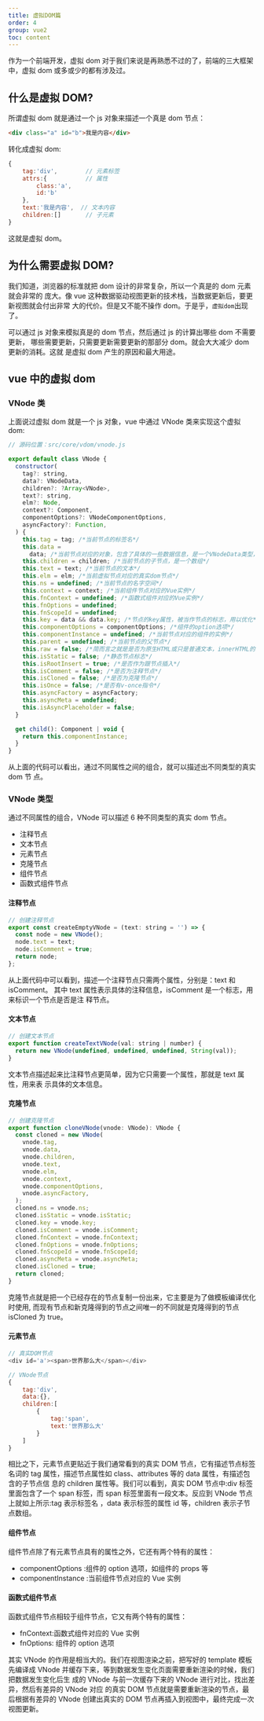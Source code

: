```yaml
---
title: 虚拟DOM篇
order: 4
group: vue2
toc: content
---
```


作为一个前端开发，虚拟 dom 对于我们来说是再熟悉不过的了，前端的三大框架中，虚拟
dom 或多或少的都有涉及过。

## 什么是虚拟 DOM?

所谓虚拟 dom 就是通过一个 js 对象来描述一个真是 dom 节点：

```html
<div class="a" id="b">我是内容</div>
```

转化成虚拟 dom:

```js
{
    tag:'div',        // 元素标签
    attrs:{           // 属性
        class:'a',
        id:'b'
    },
    text:'我是内容',  // 文本内容
    children:[]       // 子元素
}
```

这就是虚拟 dom。

## 为什么需要虚拟 DOM?

我们知道，浏览器的标准就把 dom 设计的非常复杂，所以一个真是的 dom 元素就会非常的
庞大。像 vue 这种数据驱动视图更新的技术栈，当数据更新后，要更新视图就会付出非常
大的代价。但是又不能不操作 dom。于是乎，`虚拟dom`出现了。

可以通过 js 对象来模拟真是的 dom 节点，然后通过 js 的计算出哪些 dom 不需要更新，
哪些需要更新，只需要更新需要更新的那部分 dom。就会大大减少 dom 更新的消耗。这就
是虚拟 dom 产生的原因和最大用途。

## vue 中的虚拟 dom

### VNode 类

上面说过虚拟 dom 就是一个 js 对象，vue 中通过 VNode 类来实现这个虚拟 dom:

```js
// 源码位置：src/core/vdom/vnode.js

export default class VNode {
  constructor(
    tag?: string,
    data?: VNodeData,
    children?: ?Array<VNode>,
    text?: string,
    elm?: Node,
    context?: Component,
    componentOptions?: VNodeComponentOptions,
    asyncFactory?: Function,
  ) {
    this.tag = tag; /*当前节点的标签名*/
    this.data =
      data; /*当前节点对应的对象，包含了具体的一些数据信息，是一个VNodeData类型，可以参考VNodeData类型中的数据信息*/
    this.children = children; /*当前节点的子节点，是一个数组*/
    this.text = text; /*当前节点的文本*/
    this.elm = elm; /*当前虚拟节点对应的真实dom节点*/
    this.ns = undefined; /*当前节点的名字空间*/
    this.context = context; /*当前组件节点对应的Vue实例*/
    this.fnContext = undefined; /*函数式组件对应的Vue实例*/
    this.fnOptions = undefined;
    this.fnScopeId = undefined;
    this.key = data && data.key; /*节点的key属性，被当作节点的标志，用以优化*/
    this.componentOptions = componentOptions; /*组件的option选项*/
    this.componentInstance = undefined; /*当前节点对应的组件的实例*/
    this.parent = undefined; /*当前节点的父节点*/
    this.raw = false; /*简而言之就是是否为原生HTML或只是普通文本，innerHTML的时候为true，textContent的时候为false*/
    this.isStatic = false; /*静态节点标志*/
    this.isRootInsert = true; /*是否作为跟节点插入*/
    this.isComment = false; /*是否为注释节点*/
    this.isCloned = false; /*是否为克隆节点*/
    this.isOnce = false; /*是否有v-once指令*/
    this.asyncFactory = asyncFactory;
    this.asyncMeta = undefined;
    this.isAsyncPlaceholder = false;
  }

  get child(): Component | void {
    return this.componentInstance;
  }
}
```

从上面的代码可以看出，通过不同属性之间的组合，就可以描述出不同类型的真实 dom 节
点。

### VNode 类型

通过不同属性的组合，VNode 可以描述 6 种不同类型的真实 dom 节点。

- 注释节点
- 文本节点
- 元素节点
- 克隆节点
- 组件节点
- 函数式组件节点

#### 注释节点

```js
// 创建注释节点
export const createEmptyVNode = (text: string = '') => {
  const node = new VNode();
  node.text = text;
  node.isComment = true;
  return node;
};
```

从上面代码中可以看到，描述一个注释节点只需两个属性，分别是：text 和 isComment。
其中 text 属性表示具体的注释信息，isComment 是一个标志，用来标识一个节点是否是注
释节点。

#### 文本节点

```js
// 创建文本节点
export function createTextVNode(val: string | number) {
  return new VNode(undefined, undefined, undefined, String(val));
}
```

文本节点描述起来比注释节点更简单，因为它只需要一个属性，那就是 text 属性，用来表
示具体的文本信息。

#### 克隆节点

```js
// 创建克隆节点
export function cloneVNode(vnode: VNode): VNode {
  const cloned = new VNode(
    vnode.tag,
    vnode.data,
    vnode.children,
    vnode.text,
    vnode.elm,
    vnode.context,
    vnode.componentOptions,
    vnode.asyncFactory,
  );
  cloned.ns = vnode.ns;
  cloned.isStatic = vnode.isStatic;
  cloned.key = vnode.key;
  cloned.isComment = vnode.isComment;
  cloned.fnContext = vnode.fnContext;
  cloned.fnOptions = vnode.fnOptions;
  cloned.fnScopeId = vnode.fnScopeId;
  cloned.asyncMeta = vnode.asyncMeta;
  cloned.isCloned = true;
  return cloned;
}
```

克隆节点就是把一个已经存在的节点复制一份出来，它主要是为了做模板编译优化时使用,
而现有节点和新克隆得到的节点之间唯一的不同就是克隆得到的节点 isCloned 为 true。

#### 元素节点

```js
// 真实DOM节点
<div id='a'><span>世界那么大</span></div>

// VNode节点
{
    tag:'div',
    data:{},
    children:[
        {
            tag:'span',
            text:'世界那么大'
        }
    ]
}
```

相比之下，元素节点更贴近于我们通常看到的真实 DOM 节点，它有描述节点标签名词的
tag 属性，描述节点属性如 class、attributes 等的 data 属性，有描述包含的子节点信
息的 children 属性等。我们可以看到，真实 DOM 节点中:div 标签里面包含了一个 span
标签，而 span 标签里面有一段文本。反应到 VNode 节点上就如上所示:tag 表示标签名
，data 表示标签的属性 id 等，children 表示子节点数组。

#### 组件节点

组件节点除了有元素节点具有的属性之外，它还有两个特有的属性：

- componentOptions :组件的 option 选项，如组件的 props 等
- componentInstance :当前组件节点对应的 Vue 实例

#### 函数式组件节点

函数式组件节点相较于组件节点，它又有两个特有的属性：

- fnContext:函数式组件对应的 Vue 实例
- fnOptions: 组件的 option 选项

其实 VNode 的作用是相当大的。我们在视图渲染之前，把写好的 template 模板先编译成
VNode 并缓存下来，等到数据发生变化页面需要重新渲染的时候，我们把数据发生变化后生
成的 VNode 与前一次缓存下来的 VNode 进行对比，找出差异，然后有差异的 VNode 对应
的真实 DOM 节点就是需要重新渲染的节点，最后根据有差异的 VNode 创建出真实的 DOM
节点再插入到视图中，最终完成一次视图更新。
